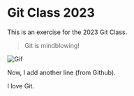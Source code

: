 # Git Class 2023

This is an exercise for the 2023 Git Class.

> Git is mindblowing!

![Gif](https://media3.giphy.com/media/26ufdipQqU2lhNA4g/giphy.gif?cid=ecf05e47q157bba0zsj1wu74rx37qx0wdqjuxh0qiib1o9ex&rid=giphy.gif&ct=g)

Now, I add another line (from Github).

I love Git.
